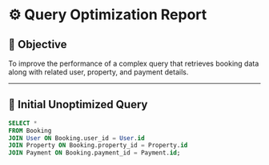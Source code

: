 # ⚙️ Query Optimization Report

## 🎯 Objective

To improve the performance of a complex query that retrieves booking data along with related user, property, and payment details.

---

## 🔴 Initial Unoptimized Query

```sql
SELECT *
FROM Booking
JOIN User ON Booking.user_id = User.id
JOIN Property ON Booking.property_id = Property.id
JOIN Payment ON Booking.payment_id = Payment.id;
